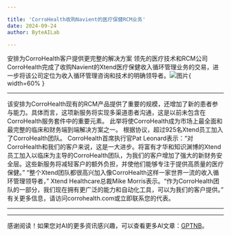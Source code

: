```yaml
---

title: 'CorroHealth收购Navient的医疗保健RCM业务'
date: 2024-09-24
author: ByteAILab

---
```


安排为CorroHealth客户提供更完整的解决方案
领先的医疗技术和RCM公司CorroHealth完成了收购Navient的Xtend医疗保健收入循环管理业务的交易，进一步将该公司定位为收入循环管理咨询和技术的明确领导者。![图片](https://ai-techpark.com/wp-content/uploads/2024/09/CorroHeal-960x540.jpg){ width=60% }

---

该安排为CorroHealth现有的RCM产品提供了重要的规模，还增加了新的患者参与能力。具体而言，这项新服务将实现多渠道患者沟通，这是以前未包含在CorroHealth服务套件中的重要元素。
此举将使CorroHealth成为市场上最全面和最完整的临床和财务端到端解决方案之一。
根据协议，超过925名Xtend员工加入了CorroHealth团队。
CorroHealth首席执行官Pat Leonard表示：“对CorroHealth和我们的客户来说，这是一大进步。将富有才华和知识渊博的Xtend员工加入以临床为主导的CorroHealth团队，为我们的客户增加了强大的新财务安全层。这些新服务将减轻客户的额外负担，并使他们能够专注于提供高质量的医疗保健。”
“整个Xtend团队都很高兴加入像CorroHealth这样一家世界一流的收入循环管理领导者，” Xtend Healthcare总裁Mike Morris表示。“作为CorroHealth团队的一部分，我们现在拥有更广泛的能力和自动化工具，可以为我们的客户提供。”
有关更多信息，请访问corrohealth.com或立即联系您的代表。

---
---
感谢阅读！如果您对AI的更多资讯感兴趣，可以查看更多AI文章：[GPTNB](https://gptnb.com)。